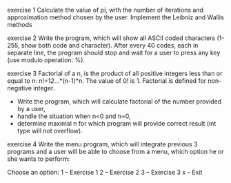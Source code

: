 exercise 1
Calculate the value of pi, with the number of iterations and approximation method chosen by the user. Implement the Leibniz and Wallis methods

exercise 2
Write the program, which will show all ASCII coded characters (1-255, show both code and character). After every 40 codes, each in separate line, the program should stop and wait for a user to press any key (use modulo operation: %).

exercise 3
Factorial of a n, is the product of all positive integers less than or equal to n: n!=1*2*...*(n-1)*n. The value of 0! is 1. Factorial is defined for non-negative integer.
- Write the program, which will calculate factorial of the number provided by a user,
- handle the situation when n<0 and n=0,
- determine maximal n for which program will provide correct result (int type will not overflow).

exercise 4
Write the menu program, which will integrate previous 3 programs and a user will be able to choose from a menu, which option he or she wants to perform:

Choose an option:
1 – Exercise 1
2 – Exercise 2
3 – Exercise 3
x – Exit
